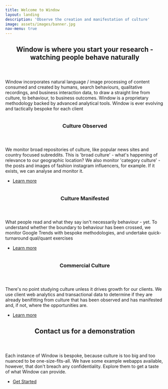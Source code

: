 ```yaml
---
title: Welcome to Window
layout: landing
description: 'Observe the creation and manifestation of culture'
image: assets/images/banner.jpg
nav-menu: true
---
```


<!-- Main -->
<div id="main">

<!-- One -->
<section id="one">
	<div class="inner">
		<header class="major">
			<h2>Window is where you start your research - watching people behave naturally</h2>
		</header>
		<p>Window incorporates natural language / image processing of content consumed and created by humans, search behaviours, qualitative recordings, and business interaction data, to draw a straight line from culture, to behaviour, to business outcomes. Window is a proprietary methodology backed by advanced analytical tools. 
  Window is ever evolving and tactically bespoke for each client</p>
	</div>
</section>

<!-- Two -->
<section id="two" class="spotlights">
	<section>
		<a href="generic.html" class="image">
			<img src="{% link assets/images/first_panel.png %}" alt="" data-position="center center" />
		</a>
		<div class="content">
			<div class="inner">
				<header class="major">
					<h3>Culture Observed</h3>
				</header>
				<p>We monitor broad repositories of culture, like popular news sites and country focused subreddits. This is 'broad culture' - what's happening of relevance to our geographic location? We also monitor 'category culture' - the posts and images of fashion instagram influencers, for example. If it exists, we can analyse and monitor it.</p>
				<ul class="actions">
					<li><a href="generic.html" class="button">Learn more</a></li>
				</ul>
			</div>
		</div>
	</section>
	<section>
		<a href="generic.html" class="image">
			<img src="{% link assets/images/second_panel.png %}" alt="" data-position="top center" />
		</a>
		<div class="content">
			<div class="inner">
				<header class="major">
					<h3>Culture Manifested</h3>
				</header>
				<p>What people read and what they say isn't necessarily behaviour - yet. To understand whether the boundary to behaviour has been crossed, we monitor Google Trends with bespoke methodologies, and undertake quick-turnaround qual/quant exercises</p>
				<ul class="actions">
					<li><a href="generic.html" class="button">Learn more</a></li>
				</ul>
			</div>
		</div>
	</section>
	<section>
		<a href="generic.html" class="image">
			<img src="{% link assets/images/third_panel.png %}" alt="" data-position="25% 25%" />
		</a>
		<div class="content">
			<div class="inner">
				<header class="major">
					<h3>Commercial Culture</h3>
				</header>
				<p>There's no point studying culture unless it drives growth for our clients. We use client web analytics and transactional data to determine if they are already benifitting from culture that has been observed and has manifested and, if not, where the opportunities are.</p>
				<ul class="actions">
					<li><a href="generic.html" class="button">Learn more</a></li>
				</ul>
			</div>
		</div>
	</section>
</section>

<!-- Three -->
<section id="three">
	<div class="inner">
		<header class="major">
			<h2>Contact us for a demonstration</h2>
		</header>
		<p>Each instance of Window is bespoke, because culture is too big and too nuanced to be one-size-fits-all. We have some example webapps available, however, that don't breach any confidentiality. Explore them to get a taste of what Window can provide.</p>
		<ul class="actions">
			<li><a href="generic.html" class="button next">Get Started</a></li>
		</ul>
	</div>
</section>

</div>
